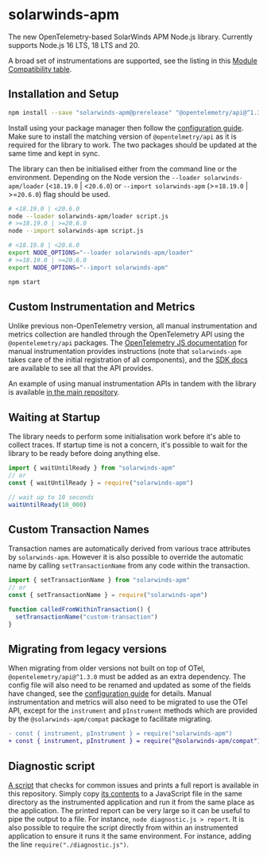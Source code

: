# solarwinds-apm

The new OpenTelemetry-based SolarWinds APM Node.js library. Currently supports Node.js 16 LTS, 18 LTS and 20.

A broad set of instrumentations are supported, see the listing in this [Module Compatibility table](../instrumentations/COMPATIBILITY.md).

## Installation and Setup

```sh
npm install --save "solarwinds-apm@prerelease" "@opentelemetry/api@^1.3.0"
```

Install using your package manager then follow the [configuration guide](./CONFIGURATION.md). Make sure to install the matching version of `@opentelmetry/api` as it is required for the library to work. The two packages should be updated at the same time and kept in sync.

The library can then be initialised either from the command line or the environment. Depending on the Node version the `--loader solarwinds-apm/loader` (<`18.19.0` | <`20.6.0`) or `--import solarwinds-apm` (>=`18.19.0` | >=`20.6.0`) flag should be used.

```sh
# <18.19.0 | <20.6.0
node --loader solarwinds-apm/loader script.js
# >=18.19.0 | >=20.6.0
node --import solarwinds-apm script.js
```

```sh
# <18.19.0 | <20.6.0
export NODE_OPTIONS="--loader solarwinds-apm/loader"
# >=18.19.0 | >=20.6.0
export NODE_OPTIONS="--import solarwinds-apm"

npm start
```

## Custom Instrumentation and Metrics

Unlike previous non-OpenTelemetry version, all manual instrumentation and metrics collection are handled through the OpenTelemetry API using the `@opentelemetry/api` packages. The [OpenTelemetry JS documentation](https://opentelemetry.io/docs/instrumentation/js/manual/) for manual instrumentation provides instructions (note that `solarwinds-apm` takes care of the initial registration of all components), and the [SDK docs](https://open-telemetry.github.io/opentelemetry-js/modules/_opentelemetry_api.html) are available to see all that the API provides.

An example of using manual instrumentation APIs in tandem with the library is available [in the main repository](../../examples/hello-manual).

## Waiting at Startup

The library needs to perform some initialisation work before it's able to collect traces. If startup time is not a concern, it's possible to wait for the library to be ready before doing anything else.

```ts
import { waitUntilReady } from "solarwinds-apm"
// or
const { waitUntilReady } = require("solarwinds-apm")

// wait up to 10 seconds
waitUntilReady(10_000)
```

## Custom Transaction Names

Transaction names are automatically derived from various trace attributes by `solarwinds-apm`. However it is also possible to override the automatic name by calling `setTransactionName` from any code within the transaction.

```ts
import { setTransactionName } from "solarwinds-apm"
// or
const { setTransactionName } = require("solarwinds-apm")

function calledFromWithinTransaction() {
  setTransactionName("custom-transaction")
}
```

## Migrating from legacy versions

When migrating from older versions not built on top of OTel, `@opentelemetry/api@^1.3.0` must be added as an extra dependency. The config file will also need to be renamed and updated as some of the fields have changed, see the [configuration guide](./CONFIGURATION.md) for details. Manual instrumentation and metrics will also need to be migrated to use the OTel API, except for the `instrument` and `pInstrument` methods which are provided by the `@solarwinds-apm/compat` package to facilitate migrating.

```diff
- const { instrument, pInstrument } = require("solarwinds-apm")
+ const { instrument, pInstrument } = require("@solarwinds-apm/compat")
```

## Diagnostic script

[A script](../../scripts/diagnostic.js) that checks for common issues and prints a full report is available in this repository. Simply copy [its contents](../../scripts/diagnostic.js) to a JavaScript file in the same directory as the instrumented application and run it from the same place as the application. The printed report can be very large so it can be useful to pipe the output to a file. For instance, `node diagnostic.js > report`. It is also possible to require the script directly from within an instrumented application to ensure it runs it the same environment. For instance, adding the line `require("./diagnostic.js")`.
